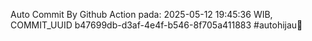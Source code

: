 Auto Commit By Github Action pada: 2025-05-12 19:45:36 WIB, COMMIT_UUID b47699db-d3af-4e4f-b546-8f705a411883 #autohijau🗿
